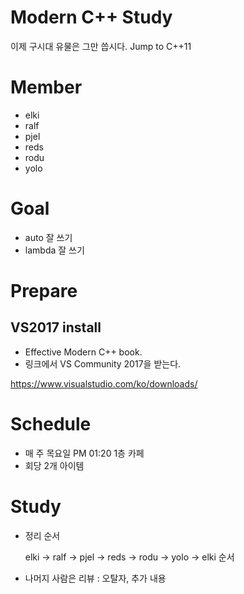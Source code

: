 # Modern C++ Study

이제 구시대 유물은 그만 씁시다. Jump to C++11

# Member

* elki
* ralf
* pjel
* reds
* rodu
* yolo

# Goal

* auto 잘 쓰기
* lambda 잘 쓰기

# Prepare

## VS2017 install

* Effective Modern C++ book.
* 링크에서 VS Community 2017을 받는다.

https://www.visualstudio.com/ko/downloads/

# Schedule

* 매 주 목요일 PM 01:20 1층 카페
* 회당 2개 아이템

# Study

* 정리 순서

    elki -> ralf -> pjel -> reds -> rodu -> yolo -> elki 순서

* 나머지 사람은 리뷰 : 오탈자, 추가 내용
